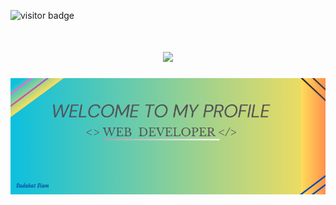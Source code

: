 ![visitor badge](https://visitor-badge.laobi.icu/badge?page_id=jwenjian.visitor-badge&left_text=MyPageVisitors)

<h1 align="center">
    <img src="https://readme-typing-svg.herokuapp.com/?font=Righteous&size=35&center=true&vCenter=true&width=500&height=70&duration=4000&lines=Hi+There!+👋;+I'm+Sadakat+Siam!;" />
</h1>

![I am sadakatsiam](https://github.com/sadakatsiam/sadakatsiam/blob/main/web.png?raw=true)

